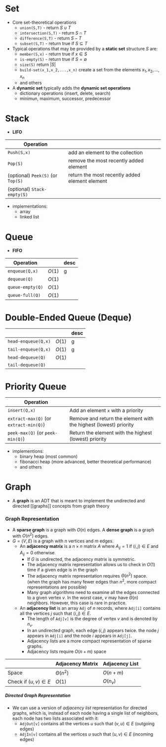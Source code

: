 # Set

- Core set-theoretical operations
	- `union(S,T)` - return $S\cup T$
	- `intersection(S,T)` - return $S\cap T$
	- `difference(S,T)` - return $S-T$
	- `subset(S,T)` - return true if $S\subseteq T$
- Typical operations that may be provided by a **static set** structure $S$ are: 
	- `member(S,x)` - return true if $x\in S$
	- `is-empty(S)` - return true if $S=\emptyset$
	- `size(S)` return $|S|$
	- `build-set(x_1,x_2,...,x_n)` create a set from the elements $x_1,x_2,...,x_n$
	- and others
- A **dynamic set** typically adds the **dynamic set operations**
	- dictionary operations (insert, delete, search)
	- minimun, maximum, successor, predecessor

# Stack

- **LIFO**

| Operation                         |                                                |
| --------------------------------- | ---------------------------------------------- |
| `Push(S,x)`                       | add an element to the collection               |
| `Pop(S)`                          | remove the most recently added element         |
| (optional) `Peek(S)` (or `Top(S)` | return the most recently added element element |
| (optional) `Stack-empty(S)`       |                                                |

- implementations:
	- array
	- linked list

# Queue

- **FIFO**

| Operation        |        | desc |
| ---------------- | ------ | ---- |
| `enqueue(Q,x)`   | $O(1)$ | g    |
| `dequeue(Q)`     | $O(1)$ |      |
| `queue-empty(Q)` | $O(1)$ |      |
| `queue-full(Q)`  | $O(1)$ |      |

# Double-Ended Queue (Deque)


|                     |        | desc |
| ------------------- | ------ | ---- |
| `head-enqueue(Q,x)` | $O(1)$ | g    |
| `tail-enqueue(Q,x)` | $O(1)$ | g    |
| `head-dequeue(Q)`   | $O(1)$ |      |
| `tail-dequeue(Q)`   |        |      |

# Priority Queue

| Operation |           |
| --------- | --------- |
| `insert(Q,x)` | Add an element `x` with a priority |
| `extract-max(Q)` (or `extract-min(Q)`) | Remove and return the element with the highest (lowest) priority |
| `peek-max(Q)` (or `peek-min(Q)`) | Return the element with the highest (lowest) priority |


- implementions: 
	- binary heap (most common)
	- fibonacci heap (more advanced, better theoretical performance)
	- and others


# Graph

- A **graph** is an ADT that is meant to implement the undirected and directed [[graphs]] concepts from graph theory

### Graph Representation

- A **sparse graph** is a graph with $O(n)$ edges. A **dense graph** is a graph with $O(n^2)$ edges.
- $G=(V,E)$ is a graph with $n$ vertices and $m$ edges.
	- An **adjacency matrix** is a $n\times n$ matrix $A$ where $A_{ij}=1$ if $(i,j)\in{E}$ and $A_{ij}=0$ otherwise.
		- If $G$ is undirected, the adjacency matrix is symmetric.
		- The adjacency matrix representation allows us to check in $O(1)$ time if a given edge is in the graph
		- The adjacency matrix representation requires $\Theta(n^2)$ space. (when the graph has many fewer edges than $n^2$, more compact representations are possible)
		- Many graph algorithms need to examine all the edges connected to a given vertex $v$. In the worst case, $v$ may have $\Theta(n)$ neighbors. However, this case is rare in practice.
	- An **adjacency list** is an array `Adj` of $n$ records, where `Adj[i]` contains all the vertices $j$ such that $(i,j)\in{E}$. 
		- The length of `Adj[v]` is the degree of vertex $v$ and is denoted by $n_v$. 
		- In an undirected graph, each edge $(i,j)$ appears twice. the node $j$ appears in `Adj[i]` and the node $i$ appears in `Adj[j]`.
		- Adjacency lists are a more compact representation of sparse graphs.
		- Adjacency lists require $O(n+m)$ space


|                        | Adjacency Matrix | Adjacency List |
| ---------------------- | ---------------- | -------------- |
| Space                  | $\Theta(n^2)$    | $O(n+m)$       |
| Check if $(u,v)\in{E}$ | $O(1)$           | $O(n_v)$       |
##### Directed Graph Representation

- We can use a version of _adjacency list_ representation for directed graphs, which is, instead of each node having a single list of neighbors, each node has two lists associated with it:  
	- `AdjOut[v]` contains all the vertices $u$ such that $(v,u)\in{E}$ (outgoing edges)
	- `AdjIn[v]` contains all the vertices $u$ such that $(u,v)\in{E}$ (incoming edges)


